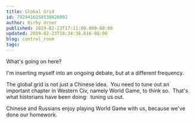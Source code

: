 ```yaml
---
title: Global Grid
id: 7929416154538826092
author: Kirby Urner
published: 2019-02-23T17:11:00.000-08:00
updated: 2019-02-23T18:34:38.616-08:00
blog: control_room
tags: 
---
```


What's going on here?

I'm inserting myself into an ongoing debate, but at a different frequency.

The global grid is not just a Chinese idea.  You need to tune out an important chapter in Western Civ, namely World Game, to think so.  That's what historians have been doing:  tuning us out.

Chinese and Russians enjoy playing World Game with us, because we've done our homework.